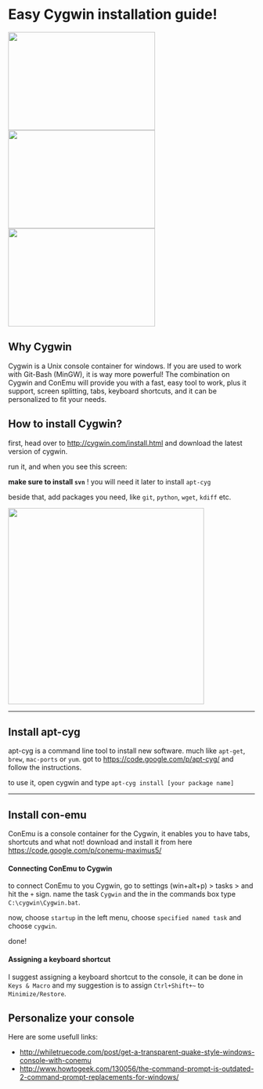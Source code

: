 Easy Cygwin installation guide!
===============================

<img src="https://dl.dropboxusercontent.com/u/1042234/blog/images/posts/2012-07-06/tweaked-ui.png" style="width: 300px; height:200px;"/>
<img src="http://s009.radikal.ru/i309/1011/7c/f2ead4cc6eb3.png" style="width: 300px; height:200px;"/>
<img src="https://pbs.twimg.com/media/A5mIaIBCEAEOniT.png" style="width: 300px; height:200px;"/>

Why Cygwin
----------
Cygwin is a Unix console container for windows.
If you are used to work with Git-Bash (MinGW), it is way more powerful!
The combination on Cygwin and ConEmu will provide you with a fast, easy tool to work,
plus it support, screen splitting, tabs, keyboard shortcuts, and it can be personalized to fit your needs.


How to install Cygwin?
-----------------------

first, head over to <http://cygwin.com/install.html> and download the latest version of cygwin.

run it, and when you see this screen:

**make sure to install `svn`** ! you will need it later to install `apt-cyg`

beside that, add packages you need, like `git`, `python`, `wget`, `kdiff` etc.

<img src="http://xahlee.info/mswin/i/Cygwin_Setup_dialogue.png" style="width: 400px;"/>


- - -

Install apt-cyg
-------------------

apt-cyg is a command line tool to install new software. much like `apt-get`, `brew`, `mac-ports` or `yum`.
got to <https://code.google.com/p/apt-cyg/> and follow the instructions.

to use it, open cygwin and type `apt-cyg install [your package name]`

- - -

Install con-emu
---------------
ConEmu is a console container for the Cygwin, it enables you to have tabs, shortcuts and what not!
download and install it from here <https://code.google.com/p/conemu-maximus5/>


#### Connecting ConEmu to Cygwin
to connect ConEmu to you Cygwin, go to settings (win+alt+p) > tasks > and hit the `+` sign.
name the task `Cygwin` and the in the commands box type `C:\cygwin\Cygwin.bat`.

now, choose `startup` in the left menu, choose `specified named task` and choose `cygwin`.

done!

#### Assigning a keyboard shortcut
I suggest assigning a keyboard shortcut to the console, it can be done in `Keys & Macro` and my suggestion is to assign `Ctrl+Shift+~` to `Minimize/Restore`.


Personalize your console
------------------------

Here are some usefull links:

* <http://whiletruecode.com/post/get-a-transparent-quake-style-windows-console-with-conemu>
* <http://www.howtogeek.com/130056/the-command-prompt-is-outdated-2-command-prompt-replacements-for-windows/>
